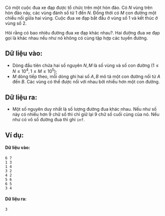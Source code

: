 <!--
**<center>NGUỒN: Hội thảo Duyên Hải 2016 - Lê Thanh Bình</center>**
-->
Có một cuộc đua xe đạp được tổ chức trên một hòn đảo. Có $N$ vùng trên hòn đảo này, các vùng đánh số từ $1$ đến $N$. Đồng thời có $M$ con đường một chiều nối giữa hai vùng. Cuộc đua xe đạp bắt đầu ở vùng số $1$ và kết thúc ở vùng số $2$.

Hỏi rằng có bao nhiêu đường đua xe đạp khác nhau?. Hai đường đua xe đạp gọi là khác nhau nếu như nó không có cùng tập hợp các tuyến đường.

## Dữ liệu vào:
- Dòng đầu tiên chứa hai số nguyên $N, M$ là số vùng và số con đường $(1≤N≤10^4, 1≤M≤10^5)$;
- $M$ dòng tiếp theo, mỗi dòng ghi hai số $A,B$ mô tả một con đường nối từ $A$ đến $B$. Các vùng có thể được nối với nhau bởi nhiều hơn một con đường.

## Dữ liệu ra:
- Một số nguyên duy nhất là số lượng đường đua khác nhau. Nếu như số này có nhiều hơn $9$ chữ số thì chỉ giữ lại $9$ chữ số cuối cùng của nó.  Nếu như có vô số đường đua thì ghi `inf`.

## Ví dụ:
#### Dữ liệu vào:
```
6 7
1 3
1 4
3 2
4 2
5 6
6 5
3 4
```

#### Dữ liệu ra:
```
3
```
